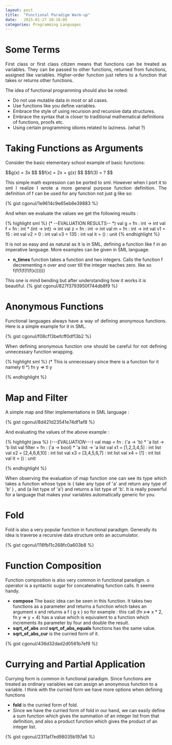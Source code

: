 ```yaml
---
layout: post
title:  "Functional Paradigm Warm-up"
date:   2015-01-27 10:16:05
categories: Programming Languages
---
```

# Some Terms #
<p align="justify">
First class or first class citizen means that functions can be treated as variables. They can
be passed to other functions, returned from functions, assigned like variables.
Higher-order function just refers to a function that
takes or returns other functions.
</p>

The idea of functional programming should also be noted:

* Do not use mutable data in most or all cases. 
* Use functions like you define variables.
* Embrace the style of using recursion and recursive data structures.
* Embrace the syntax that is closer to traditional mathematical definitions of functions, proofs etc.
* Using certain programming idioms related to laziness. (what ?)

# Taking Functions as Arguments #
Consider the basic elementary school example of basic functions:

<div>
$$g(x) = 3x $$
$$f(x) = 2x + g(x) $$
$$f(3) = ? $$
</div>

<p align="justify">
This simple math expression can be ported to sml. However when I port it to sml
I realize I wrote a more general purpose function definition. The definition of f 
can be used for any function not just g like so: 
</p>

{% gist cgonul/1e9614c9e65eb8e39883 %} 

And when we evaluate the values we get the following results :

{% highlight sml %}
(*
--EVALUATION RESULTS--
*)
val g = fn : int -> int
val f = fn : int * (int -> int) -> int
val z = fn : int -> int
val m = fn : int -> int
val v1 = 15 : int
val v2 = 0 : int
val v3 = 135 : int
val it = () : unit
{% endhighlight %}

<p align="justify">
It is not as easy and as natural as it is in SML, defining a function like f in an imperative language. 
More examples can be given in SML language.
</p>

 * __n_times__ function takes a function and two integers. Calls the function f  decrementing n
  over and over till the integer reaches zero. like so f(f(f(f(f(f(x))))))
  
This one is mind bending but after understanding how it works it is beautiful.
{% gist cgonul/827f3793950f744db8f9 %}

# Anonymous Functions #

<p align="justify">
Functional languages always have a way of defining anonymous functions. Here is a simple
example for it in SML.
</p>
{% gist cgonul/f08cf13befcff0df13b2 %}

<p align="justify">
When defining anonymous function one should be careful for not defining unnecessary 
function wrapping.
</p>

{% highlight sml %}
(*
This is unnecessary since there is a function for it namely tl
*)
fn y => tl y

{% endhighlight %}

# Map and Filter #
A simple map and filter implementations in SML language :

{% gist cgonul/8d421d23541e74df1af8 %}

And evaluating the values of the above example :

{% highlight java %}
(*---EVALUATION---*)
val map = fn : ('a -> 'b) * 'a list -> 'b list
val filter = fn : ('a -> bool) * 'a list -> 'a list
val x1 = [1,2,3,4,5] : int list
val x2 = [2,4,6,8,10] : int list
val x3 = [3,4,5,6,7] : int list
val x4 = [1] : int list
val it = () : unit

{% endhighlight %}
<p align="justify">
When observing the evaluation of map function one can see its type which takes a function whose type is 
( take any type of 'a' and return any type of 'b' ) , and (a list type of 'a') and returns a list type of 'b'.
It is really powerful for a language that makes your variables automatically generic for you.
</p>

# Fold #

Fold is also a very popular function in functional paradigm. Generally its idea is 
traverse a recursive data structure onto an accumulator.

{% gist cgonul/116fb11c268fc0a603b8 %}

# Function Composition #

Function composition is also very common in functional paradigm.
o operator is a syntactic sugar for concatenating function calls.
It seems handy. 

 * __compose__ The basic idea can be seen in this function. It takes two functions as a parameter 
   and returns a function which takes an argument x and returns a f ( g x ) so for example : 
   this call (fn x=> x * 2, fn y => y + 4) has a value which is equivalent to a function 
   which increments its parameter by four and double the result.
 * __sqrt_of_abs__ and __sqrt_of_abs_equals__ functions has the same value.
 * __sqrt_of_abs_cur__ is the curried form of it.

{% gist cgonul/436d32dad2d0561b7ef9 %}

# Currying and Partial Application #

Currying form is common in functional paradigm. Since functions are treated as ordinary variables we can assign 
an anonymous function to a variable. I think with the curried form we have more options when defining functions
 
 * __fold__ is the curried form of fold.
 * Since we have the curried form of fold in our hand, we can easily define a sum function 
   which gives the summation of an integer list from that definition, and also a product function 
   which gives the product of an integer list.
 
{% gist cgonul/2311af7ed98035b197a6 %}
